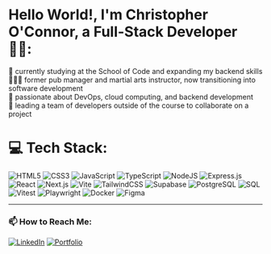 # Hello World!, I'm Christopher O'Connor, a Full-Stack Developer 👋🏼:

🛜 currently studying at the School of Code and expanding my backend skills<br>👨🏼‍💻 former pub manager and martial arts instructor, now transitioning into software development<br>🌱 passionate about DevOps, cloud computing, and backend development<br>🚀 leading a team of developers outside of the course to collaborate on a project

# 💻 Tech Stack:
![HTML5](https://img.shields.io/badge/html5-%23E34F26.svg?style=for-the-badge&logo=html5&logoColor=white) 
![CSS3](https://img.shields.io/badge/css3-%231572B6.svg?style=for-the-badge&logo=css3&logoColor=white) 
![JavaScript](https://img.shields.io/badge/javascript-%23F7DF1E.svg?style=for-the-badge&logo=javascript&logoColor=black) 
![TypeScript](https://img.shields.io/badge/typescript-%23007ACC.svg?style=for-the-badge&logo=typescript&logoColor=white) 
![NodeJS](https://img.shields.io/badge/node.js-6DA55F?style=for-the-badge&logo=node.js&logoColor=white) 
![Express.js](https://img.shields.io/badge/express.js-%23404d59.svg?style=for-the-badge&logo=express&logoColor=%2361DAFB) 
![React](https://img.shields.io/badge/react-%2320232a.svg?style=for-the-badge&logo=react&logoColor=%2361DAFB) 
![Next.js](https://img.shields.io/badge/Next-black?style=for-the-badge&logo=next.js&logoColor=white) 
![Vite](https://img.shields.io/badge/vite-%23646CFF.svg?style=for-the-badge&logo=vite&logoColor=white) 
![TailwindCSS](https://img.shields.io/badge/tailwindcss-%2338B2AC.svg?style=for-the-badge&logo=tailwind-css&logoColor=white) 
![Supabase](https://img.shields.io/badge/Supabase-%233FCF8E.svg?style=for-the-badge&logo=supabase&logoColor=white) 
![PostgreSQL](https://img.shields.io/badge/postgresql-%23316192.svg?style=for-the-badge&logo=postgresql&logoColor=white) 
![SQL](https://img.shields.io/badge/SQL-%230066CC.svg?style=for-the-badge&logo=sql&logoColor=white) 
![Vitest](https://img.shields.io/badge/Vitest-%233F4F75.svg?style=for-the-badge&logo=vitest&logoColor=white) 
![Playwright](https://img.shields.io/badge/Playwright-%2300B800.svg?style=for-the-badge&logo=playwright&logoColor=white) 
![Docker](https://img.shields.io/badge/Docker-%230db7ed.svg?style=for-the-badge&logo=docker&logoColor=white) 
![Figma](https://img.shields.io/badge/Figma-%23F24E1E.svg?style=for-the-badge&logo=figma&logoColor=white) 

---
### 📫 How to Reach Me:
[![LinkedIn](https://img.shields.io/badge/LinkedIn-%230077B5.svg?style=for-the-badge&logo=linkedin&logoColor=white)](https://www.linkedin.com/in/christopher-o’connor-859b68184) 
[![Portfolio](https://img.shields.io/badge/Portfolio-%23000000.svg?style=for-the-badge&logo=react&logoColor=white)](https://codingodysseyorginal.github.io/Portfolio/)

